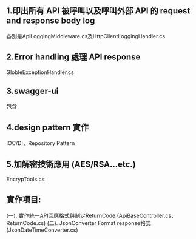 ﻿## 1.印出所有 API 被呼叫以及呼叫外部 API 的 request and response body log
各別是ApiLoggingMiddleware.cs及HttpClientLoggingHandler.cs

## 2.Error handling 處理 API response
GlobleExceptionHandler.cs

## 3.swagger-ui
包含

## 4.design pattern 實作
IOC/DI，Repository Pattern

## 5.加解密技術應用 (AES/RSA…etc.)
EncrypTools.cs

## 實作項目:
(一). 實作統一API回應格式與制定ReturnCode (ApiBaseController.cs、ReturnCode.cs) 
(二). JsonConverter Format response格式  (JsonDateTimeConverter.cs)

